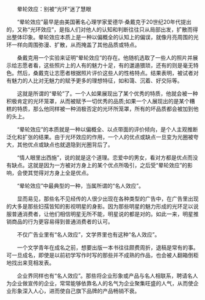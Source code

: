 　　晕轮效应：别被“光环”迷了慧眼

　　“晕轮效应”最早是由美国著名心理学家爱德华·桑戴克于20世纪20年代提出的，又称“光环效应”，是指人们对他人的认知和判断往往只从局部出发，扩散而得出整体印象。晕轮效应本质上是一种以偏概全的认知上的偏误，就像月亮周围的光环一样向周围弥漫、扩散，从而掩盖了其他品质或特点。

　　桑戴克用一个实验来证明“晕轮效应”的存在。他随机选取了一些人的照片并展示给志愿者看，这些照片上的人有的魅力十足，有的邋遢猥琐，还有的则是毫无特色。然后，桑戴克让志愿者根据照片评价这些人的性格特点。结果表明，被试者对有魅力的人比对无魅力的赋予更多的理想特征，如和蔼、沉着、好交际等。

　　这就是所谓的“晕轮”了。一个人如果展现出了某个优秀的特质，他就会被一种积极肯定的光环笼罩，从而被赋予一切优秀的品质;如果一个人展现出的是某个糟糕的特质，那么他同样被一种消极否定的光环所笼罩，所有的坏品质都会被加到他的头上。

　　“晕轮效应”的本质就是一种以偏概全、以点带面的评价倾向，是个人主观推断泛化和扩张的结果。由于光环效应的作用，一个人的优点或缺点一旦变为光圈被夸大，其他优点或缺点也就退隐到光圈背后了。

　　“情人眼里出西施”，说的就是这个道理。恋爱中的男女，看对方都是优点而没有缺点。这就是因为一方被对方身上的某个优点所吸引，之后受“晕轮效应”的影响，会使其觉得对方身上全是优点。

　　“晕轮效应”中最典型的一种，当属所谓的“名人效应”。

　　显而易见，那些名不见经传的人很少出现在各种类型的广告中，在广告里出现的大多是那些妇孺皆知的影视明星的身影。因为那些明星的魅力形成的光环足以说服普通消费者，让他们相信明星无所不能，明星说的都是对的。如此一来，明星推销商品的行为更容易得到普通消费者的认可。

　　不仅广告业里有“名人效应”，文学界里也有这种“名人效应”。

　　一个文学青年在成名之前，想要出版一本书往往颇费周折，退稿是常有的事。可一旦成名，即使是以前初学写作时写的那些并不成熟的作品，也会被人翻箱倒柜地找出来竞相发表。

　　企业界同样也有“名人效应”。那些将企业形象或产品与名人相联系，聘请名人为企业做宣传的企业，常常能够依靠名人的名气为企业聚集旺盛的人气，从而使企业形象深入人心，进而使自己旗下品牌的产品畅销不衰。